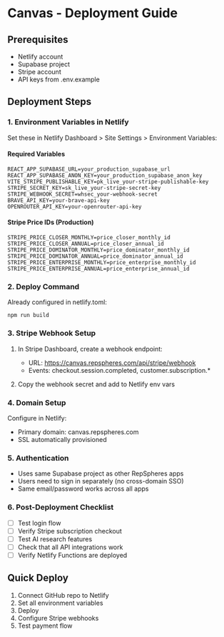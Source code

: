 # Canvas - Deployment Guide

## Prerequisites
- Netlify account
- Supabase project
- Stripe account
- API keys from .env.example

## Deployment Steps

### 1. Environment Variables in Netlify
Set these in Netlify Dashboard > Site Settings > Environment Variables:

#### Required Variables
```
REACT_APP_SUPABASE_URL=your_production_supabase_url
REACT_APP_SUPABASE_ANON_KEY=your_production_supabase_anon_key
VITE_STRIPE_PUBLISHABLE_KEY=pk_live_your-stripe-publishable-key
STRIPE_SECRET_KEY=sk_live_your-stripe-secret-key
STRIPE_WEBHOOK_SECRET=whsec_your-webhook-secret
BRAVE_API_KEY=your-brave-api-key
OPENROUTER_API_KEY=your-openrouter-api-key
```

#### Stripe Price IDs (Production)
```
STRIPE_PRICE_CLOSER_MONTHLY=price_closer_monthly_id
STRIPE_PRICE_CLOSER_ANNUAL=price_closer_annual_id
STRIPE_PRICE_DOMINATOR_MONTHLY=price_dominator_monthly_id
STRIPE_PRICE_DOMINATOR_ANNUAL=price_dominator_annual_id
STRIPE_PRICE_ENTERPRISE_MONTHLY=price_enterprise_monthly_id
STRIPE_PRICE_ENTERPRISE_ANNUAL=price_enterprise_annual_id
```

### 2. Deploy Command
Already configured in netlify.toml:
```
npm run build
```

### 3. Stripe Webhook Setup
1. In Stripe Dashboard, create a webhook endpoint:
   - URL: https://canvas.repspheres.com/api/stripe/webhook
   - Events: checkout.session.completed, customer.subscription.*

2. Copy the webhook secret and add to Netlify env vars

### 4. Domain Setup
Configure in Netlify:
- Primary domain: canvas.repspheres.com
- SSL automatically provisioned

### 5. Authentication
- Uses same Supabase project as other RepSpheres apps
- Users need to sign in separately (no cross-domain SSO)
- Same email/password works across all apps

### 6. Post-Deployment Checklist
- [ ] Test login flow
- [ ] Verify Stripe subscription checkout
- [ ] Test AI research features
- [ ] Check that all API integrations work
- [ ] Verify Netlify Functions are deployed

## Quick Deploy
1. Connect GitHub repo to Netlify
2. Set all environment variables
3. Deploy
4. Configure Stripe webhooks
5. Test payment flow
